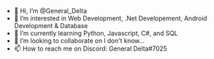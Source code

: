 - 👋 Hi, I’m @General_Delta
- 👀 I’m interested in Web Development, .Net Developement, Android Development & Database
- 🌱 I’m currently learning Python, Javascript, C#, and SQL
- 💞️ I’m looking to collaborate on I don't know...
- 📫 How to reach me on Discord: General Delta#7025

<!---
HEX-FF0000/HEX-FF0000 is a ✨ special ✨ repository because its `README.md` (this file) appears on your GitHub profile.
You can click the Preview link to take a look at your changes.
--->
